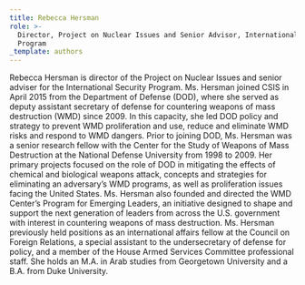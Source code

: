 ```yaml
---
title: Rebecca Hersman
role: >-
  Director, Project on Nuclear Issues and Senior Advisor, International Security
  Program
_template: authors
---
```



Rebecca Hersman is director of the Project on Nuclear Issues and senior adviser for the International Security Program. Ms. Hersman joined CSIS in April 2015 from the Department of Defense (DOD), where she served as deputy assistant secretary of defense for countering weapons of mass destruction (WMD) since 2009. In this capacity, she led DOD policy and strategy to prevent WMD proliferation and use, reduce and eliminate WMD risks and respond to WMD dangers. Prior to joining DOD, Ms. Hersman was a senior research fellow with the Center for the Study of Weapons of Mass Destruction at the National Defense University from 1998 to 2009. Her primary projects focused on the role of DOD in mitigating the effects of chemical and biological weapons attack, concepts and strategies for eliminating an adversary’s WMD programs, as well as proliferation issues facing the United States. Ms. Hersman also founded and directed the WMD Center’s Program for Emerging Leaders, an initiative designed to shape and support the next generation of leaders from across the U.S. government with interest in countering weapons of mass destruction. Ms. Hersman previously held positions as an international affairs fellow at the Council on Foreign Relations, a special assistant to the undersecretary of defense for policy, and a member of the House Armed Services Committee professional staff. She holds an M.A. in Arab studies from Georgetown University and a B.A. from Duke University.
